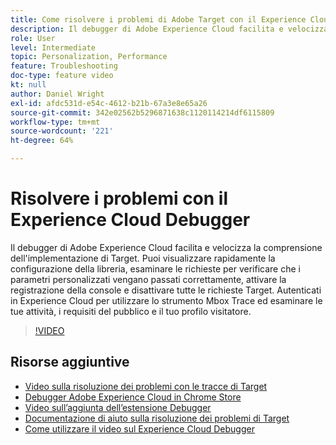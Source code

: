 ```yaml
---
title: Come risolvere i problemi di Adobe Target con il Experience Cloud Debugger
description: Il debugger di Adobe Experience Cloud facilita e velocizza la comprensione dell'implementazione di Target. Puoi visualizzare rapidamente la configurazione della libreria, esaminare le richieste per verificare che i parametri personalizzati vengano passati correttamente, attivare la registrazione della console e disattivare tutte le richieste Target. Autenticati in Experience Cloud per utilizzare lo strumento Mbox Trace ed esaminare le tue attività, i requisiti del pubblico e il tuo profilo visitatore.
role: User
level: Intermediate
topic: Personalization, Performance
feature: Troubleshooting
doc-type: feature video
kt: null
author: Daniel Wright
exl-id: afdc531d-e54c-4612-b21b-67a3e8e65a26
source-git-commit: 342e02562b5296871638c1120114214df6115809
workflow-type: tm+mt
source-wordcount: '221'
ht-degree: 64%

---
```


# Risolvere i problemi con il Experience Cloud Debugger

Il debugger di Adobe Experience Cloud facilita e velocizza la comprensione dell&#39;implementazione di Target. Puoi visualizzare rapidamente la configurazione della libreria, esaminare le richieste per verificare che i parametri personalizzati vengano passati correttamente, attivare la registrazione della console e disattivare tutte le richieste Target. Autenticati in Experience Cloud per utilizzare lo strumento Mbox Trace ed esaminare le tue attività, i requisiti del pubblico e il tuo profilo visitatore.

>[!VIDEO](https://video.tv.adobe.com/v/23115/?quality=12)

## Risorse aggiuntive

* [Video sulla risoluzione dei problemi con le tracce di Target](troubleshoot-with-target-traces.md)
* [Debugger Adobe Experience Cloud in Chrome Store](https://chrome.google.com/webstore/detail/adobe-experience-cloud-de/ocdmogmohccmeicdhlhhgepeaijenapj)
* [Video sull’aggiunta dell’estensione Debugger](https://experienceleague.adobe.com/docs/debugger-learn/tutorials/experience-cloud-debugger/add-the-extension.html?lang=en)
* [Documentazione di aiuto sulla risoluzione dei problemi di Target](https://experienceleague.adobe.com/docs/target/using/troubleshoot/troubleshooting-target.html?lang=en)
* [Come utilizzare il video sul Experience Cloud Debugger](https://experienceleague.adobe.com/docs/debugger-learn/tutorials/experience-cloud-debugger/use-the-experience-cloud-debugger.html?lang=en)
